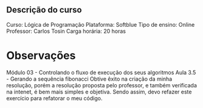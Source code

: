 ## Descrição do curso
Curso: Lógica de Programação
Plataforma: Softblue
Tipo de ensino: Online
Professor: Carlos Tosin
Carga horária: 20 horas

# Observações
Módulo 03 - Controlando o fluxo de execução dos seus algoritmos
Aula 3.5 - Gerando a sequência fibonacci
Obtive êxito na criação da minha resolução, porém a resolução proposta
pelo professor, e também verificada na intenet, é bem mais simples e
objetiva. Sendo assim, devo refazer este exercício para refatorar o
meu código.